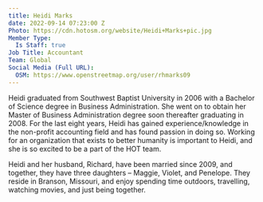 ```yaml
---
title: Heidi Marks
date: 2022-09-14 07:23:00 Z
Photo: https://cdn.hotosm.org/website/Heidi+Marks+pic.jpg
Member Type:
  Is Staff: true
Job Title: Accountant
Team: Global
Social Media (Full URL):
  OSM: https://www.openstreetmap.org/user/rhmarks09
---
```


Heidi graduated from Southwest Baptist University in 2006 with a Bachelor of Science degree in Business Administration. She went on to obtain her Master of Business Administration degree soon thereafter graduating in 2008. For the last eight years, Heidi has gained experience/knowledge in the non-profit accounting field and has found passion in doing so. Working for an organization that exists to better humanity is important to Heidi, and she is so excited to be a part of the HOT team.

Heidi and her husband, Richard, have been married since 2009, and together, they have three daughters – Maggie, Violet, and Penelope. They reside in Branson, Missouri, and enjoy spending time outdoors, travelling, watching movies, and just being together.